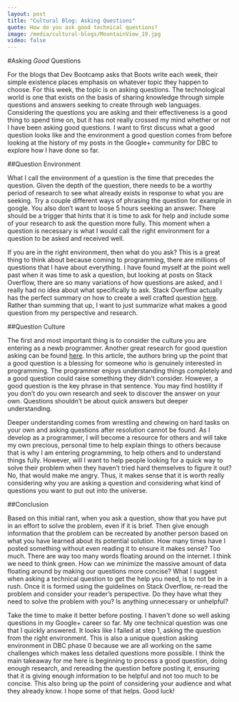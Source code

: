 ```yaml
---
layout: post
title: "Cultural Blog: Asking Questions"
quote: How do you ask good technical questions?
image: /media/cultural-blogs/MountainView_19.jpg
video: false
---
```


#Asking <em>Good</em> Questions

For the blogs that Dev Bootcamp asks that Boots write each week, their simple existence places emphasis on whatever topic they happen to choose. For this week, the topic is on asking questions. The technological world is one that exists on the basis of sharing knowledge through simple questions and answers seeking to create through web languages. Considering the questions you are asking and their effectiveness is a good thing to spend time on, but it has not really crossed my mind whether or not I have been asking good questions. I want to first discuss what a good question looks like and the environment a good question comes from before looking at the history of my posts in the Google+ community for DBC to explore how I have done so far.

##Question Environment

What I call the environment of a question is the time that precedes the question. Given the depth of the question, there needs to be a worthy period of research to see what already exists in response to what you are seeking. Try a couple different ways of phrasing the question for example in google. You also don’t want to loose 5 hours seeking an answer. There should be a trigger that hints that it is time to ask for help and include some of your research to ask the question more fully. This moment when a question is necessary is what I would call the right environment for a question to be asked and received well. 

If you are in the right environment, then what do you ask? This is a great thing to think about because coming to programming, there are millions of questions that I have about everything. I have found myself at the point well past when it was time to ask a question, but looking at posts on Stack Overflow, there are so many variations of how questions are asked, and I really had no idea about what specifically to ask. Stack Overflow actually has the perfect summary on how to create a well crafted question [here](http://stackoverflow.com/help/how-to-ask). Rather than summing that up, I want to just summarize what makes a good question from my perspective and research.

##Question Culture

The first and most important thing is to consider the culture you are entering as a newb programmer. Another great research for good question asking can be found [here](http://catb.org/esr/faqs/smart-questions.html). In this article, the authors bring up the point that a good question is a blessing for someone who is genuinely interested in programming. The programmer enjoys understanding things completely and a good question could raise something they didn’t consider. However, a good question is the key phrase in that sentence. You may find hostility if you don’t do you own research and seek to discover the answer on your own. Questions shouldn’t be about quick answers but deeper understanding. 

Deeper understanding comes from wrestling and chewing on hard tasks on your own and asking questions after resolution cannot be found. As I develop as a programmer, I will become a resource for others and will take my own precious, personal time to help explain things to others because that is why I am entering programming, to help others and to understand things fully. However, will I want to help people looking for a quick way to solve their problem when they haven’t tried hard themselves to figure it out? No, that would make me angry. Thus, it makes sense that it is worth really considering why you are asking a question and considering what kind of questions you want to put out into the universe.

##Conclusion

Based on this initial rant, when you ask a question, show that you have put in an effort to solve the problem, even if it is brief. Then give enough information that the problem can be recreated by another person based on what you have learned about its potential solution. How many times have I posted something without even reading it to ensure it makes sense? Too much. There are way too many words floating around on the internet. I think we need to think green. How can we minimize the massive amount of data floating around by making our questions more concise? What I suggest when asking a technical question to get the help you need, is to not be in a rush. Once it is formed using the guidelines on Stack Overflow, re-read the problem and consider your reader’s perspective. Do they have what they need to solve the problem with you? Is anything unnecessary or unhelpful? 

Take the time to make it better before posting. I haven't done so well asking questions in my Google+ career so far. My one technical question was one that I quickly answered. It looks like I failed at step 1, asking the question from the right environment. This is also a unique question asking environment in DBC phase 0 because we are all working on the same challenges which makes less detailed questions more possible. I think the main takeaway for me here is beginning to process a good question, doing enough research, and rereading the question before posting it, ensuring that it is giving enough information to be helpful and not too much to be concise. This also bring up the point of considering your audience and what they already know. I hope some of that helps. Good luck!